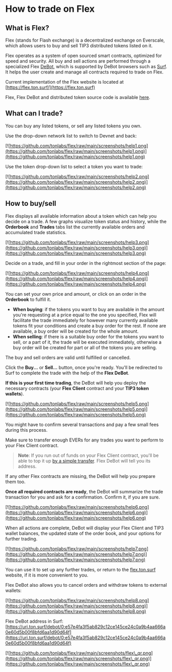 # How to trade on Flex

## What is Flex?

Flex (stands for Flash exchange) is a decentralized exchange on Everscale, which allows users to buy and sell TIP3 distributed tokens listed on it.

Flex operates as a system of open sourced smart contracts, optimized for speed and security. All buy and sell actions are performed through a specialized Flex [DeBot](https://help.ton.surf/en/support/solutions/folders/77000278262), which is supported by DeBot browsers such as [Surf](https://ton.surf/main). It helps the user create and manage all contracts required to trade on Flex.

Current implementation of the Flex website is located at [https://flex.ton.surf/](https://flex.ton.surf)

Flex, Flex DeBot and distributed token source code is available [here](https://github.com/tonlabs/flex).

## What can I trade?

You can buy any listed tokens, or sell any listed tokens you own.

Use the drop-down network list to switch to Devnet and back:

[![https://github.com/tonlabs/flex/raw/main/screenshots/help1.png](https://github.com/tonlabs/flex/raw/main/screenshots/help1.png)](https://github.com/tonlabs/flex/raw/main/screenshots/help1.png)

Use the token drop-down list to select a token you want to trade:

[![https://github.com/tonlabs/flex/raw/main/screenshots/help2.png](https://github.com/tonlabs/flex/raw/main/screenshots/help2.png)](https://github.com/tonlabs/flex/raw/main/screenshots/help2.png)



## How to buy/sell

Flex displays all available information about a token which can help you decide on a trade. A few graphs visualize token status and history, while the **Orderbook** and **Trades** tabs list the currently available orders and accumulated trade statistics.

[![https://github.com/tonlabs/flex/raw/main/screenshots/help3.png](https://github.com/tonlabs/flex/raw/main/screenshots/help3.png)](https://github.com/tonlabs/flex/raw/main/screenshots/help3.png)

Decide on a trade, and fill in your order in the rightmost section of the page:

[![https://github.com/tonlabs/flex/raw/main/screenshots/help4.png](https://github.com/tonlabs/flex/raw/main/screenshots/help4.png)](https://github.com/tonlabs/flex/raw/main/screenshots/help4.png)

You can set your own price and amount, or click on an order in the **Orderbook** to fulfill it.

* **When buying**: if the tokens you want to buy are available in the amount you're requesting at a price equal to the one you specified, Flex will facilitate the trade immediately for however many currently available tokens fit your conditions and create a buy order for the rest. If none are available, a buy order will be created for the whole amount.
* **When selling**: if there is a suitable buy order for the tokens you want to sell, or a part of it, the trade will be executed immediately, otherwise a buy order will be created for part or all of the tokens you are selling.

The buy and sell orders are valid until fulfilled or cancelled.

Click the **Buy...** or **Sell...** button, once you're ready. You'll be redirected to Surf to complete the trade with the help of the **Flex DeBot**.

**If this is your first time trading**, the DeBot will help you deploy the necessary contracts (your **Flex Client** contract and your **TIP3 token wallets**).

[![https://github.com/tonlabs/flex/raw/main/screenshots/help5.png](https://github.com/tonlabs/flex/raw/main/screenshots/help5.png)](https://github.com/tonlabs/flex/raw/main/screenshots/help5.png)

You might have to confirm several transactions and pay a few small fees during this process.

Make sure to transfer enough EVERs for any trades you want to perform to your Flex Client contract.

> **Note**: If you run out of funds on your Flex Client contract, you'll be able to top it up [by a simple transfer](https://help.ton.surf/en/support/solutions/articles/77000272176-how-do-i-send-coins-). Flex DeBot will tell you its address.

If any other Flex contracts are missing, the DeBot will help you prepare them too.

**Once all required contracts are ready**, the DeBot will summarize the trade transaction for you and ask for a confirmation. Confirm it, if you are sure.

[![https://github.com/tonlabs/flex/raw/main/screenshots/help6.png](https://github.com/tonlabs/flex/raw/main/screenshots/help6.png)](https://github.com/tonlabs/flex/raw/main/screenshots/help6.png)

When all actions are complete, DeBot will display your Flex Client and TIP3 wallet balances, the updated state of the order book, and your options for further trading.

[![https://github.com/tonlabs/flex/raw/main/screenshots/help7.png](https://github.com/tonlabs/flex/raw/main/screenshots/help7.png)](https://github.com/tonlabs/flex/raw/main/screenshots/help7.png)

You can use it to set up any further trades, or return to the [flex.ton.surf](http://flex.ton.surf) website, if it is more convenient to you.

Flex DeBot also allows you to cancel orders and withdraw tokens to external wallets:

[![https://github.com/tonlabs/flex/raw/main/screenshots/help8.png](https://github.com/tonlabs/flex/raw/main/screenshots/help8.png)](https://github.com/tonlabs/flex/raw/main/screenshots/help8.png)

Flex DeBot address in Surf: [https://uri.ton.surf/debot/0:e57e4fa3f5ab829c12ce145ce24c0a9b4aa666a0e60d5b00f8bfd6aa1d90d64f](https://uri.ton.surf/debot/0:e57e4fa3f5ab829c12ce145ce24c0a9b4aa666a0e60d5b00f8bfd6aa1d90d64f)

[![https://github.com/tonlabs/flex/raw/main/screenshots/flex\_qr.png](https://github.com/tonlabs/flex/raw/main/screenshots/flex\_qr.png)](https://github.com/tonlabs/flex/raw/main/screenshots/flex\_qr.png)
